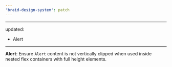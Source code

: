 ```yaml
---
'braid-design-system': patch
---
```


---
updated:
  - Alert
---

**Alert**: Ensure `Alert` content is not vertically clipped when used inside nested flex containers with full height elements.
